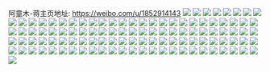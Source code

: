 阿童木-蒋主页地址: https://weibo.com/u/1852914143 
![](https://wx4.sinaimg.cn/mw2000/6e7139dfly1h993szkihjj20xk20nqv5.jpg) 
![](https://wx4.sinaimg.cn/mw2000/6e7139dfly1h993q1p2zmj20mw10gqqm.jpg) 
![](https://wx4.sinaimg.cn/mw2000/6e7139dfly1h993svo596j222y37kb29.jpg) 
![](https://wx4.sinaimg.cn/mw2000/6e7139dfly1h993t5be27j219335snpe.jpg) 
![](https://wx4.sinaimg.cn/mw2000/6e7139dfgy1h8iufbkfc8j216w36cu0x.jpg) 
![](https://wx4.sinaimg.cn/mw2000/6e7139dfgy1h8iuf9zrdcj21wl2qbb2b.jpg) 
![](https://wx4.sinaimg.cn/mw2000/6e7139dfgy1h8iufga4ecj21gt36ce82.jpg) 
![](https://wx4.sinaimg.cn/mw2000/6e7139dfgy1h8iuff0ll8j21gt36cx6q.jpg) 
![](https://wx4.sinaimg.cn/mw2000/6e7139dfgy1h8iufj8dvyj21gt36c1kz.jpg) 
![](https://wx4.sinaimg.cn/mw2000/6e7139dfgy1h8iuflry3kj20xh36c4qq.jpg) 
![](https://wx4.sinaimg.cn/mw2000/6e7139dfgy1h8iufcifvlj20yc22c7v2.jpg) 
![](https://wx4.sinaimg.cn/mw2000/6e7139dfgy1h8iul5cvd4j22c0340hdu.jpg) 
![](https://wx4.sinaimg.cn/mw2000/6e7139dfgy1h8iun3ucucj222e2rfb2a.jpg) 
![](https://wx4.sinaimg.cn/mw2000/6e7139dfgy1h8iuos6eduj21vi2i0hdu.jpg) 
![](https://wx4.sinaimg.cn/mw2000/6e7139dfgy1h7r7qaynotj21xq2nokjm.jpg) 
![](https://wx4.sinaimg.cn/mw2000/6e7139dfgy1h7r7te385oj21qn2pthdt.jpg) 
![](https://wx4.sinaimg.cn/mw2000/6e7139dfgy1h7r7pboiwij21r3265qv5.jpg) 
![](https://wx4.sinaimg.cn/mw2000/6e7139dfgy1h7r7pgiq2yj21sc2dsb2b.jpg) 
![](https://wx4.sinaimg.cn/mw2000/6e7139dfgy1h7r7q4o5daj229x3184qr.jpg) 
![](https://wx4.sinaimg.cn/mw2000/6e7139dfgy1h7r7pj1jn0j21g61xlx6p.jpg) 
![](https://wx4.sinaimg.cn/mw2000/6e7139dfgy1h7r7pv8yqgj21sx2pf1ky.jpg) 
![](https://wx4.sinaimg.cn/mw2000/6e7139dfgy1h7r7pyllyhj222o2rku0x.jpg) 
![](https://wx4.sinaimg.cn/mw2000/6e7139dfgy1h7r7sv1hfwj223u35s1kz.jpg) 
![](https://wx4.sinaimg.cn/mw2000/6e7139dfgy1h7r7svxmz0j20po0vlwlr.jpg) 
![](https://wx4.sinaimg.cn/mw2000/6e7139dfgy1h7r7sytamgj22c0340kjl.jpg) 
![](https://wx4.sinaimg.cn/mw2000/6e7139dfgy1h7r7sh3rwoj216o1kwkau.jpg) 
![](https://wx4.sinaimg.cn/mw2000/6e7139dfgy1h49c9msuzdj22zc28i1ky.jpg) 
![](https://wx4.sinaimg.cn/mw2000/6e7139dfgy1h49c9ncpikj20jn0gkaeh.jpg) 
![](https://wx4.sinaimg.cn/mw2000/6e7139dfgy1h49cad6z3ij220r31f7wj.jpg) 
![](https://wx4.sinaimg.cn/mw2000/6e7139dfgy1h49c9pwnbcj20yi1kk7m0.jpg) 
![](https://wx4.sinaimg.cn/mw2000/6e7139dfgy1h49c9oowbij22c02lphdt.jpg) 
![](https://wx4.sinaimg.cn/mw2000/6e7139dfgy1h1wtmzvj2aj21400u07m1.jpg) 
![](https://wx4.sinaimg.cn/mw2000/6e7139dfgy1gzzfme3v2hj229n30vhdv.jpg) 
![](https://wx4.sinaimg.cn/mw2000/6e7139dfgy1gy8yl63um0j20p10xenau.jpg) 
![](https://wx4.sinaimg.cn/mw2000/6e7139dfgy1gxcol6s8mjj22c0340x6p.jpg) 
![](https://wx4.sinaimg.cn/mw2000/6e7139dfgy1gxcol4v2raj21sc2dsu0x.jpg) 
![](https://wx4.sinaimg.cn/mw2000/6e7139dfgy1gxconi04dqj22dc35sb2c.jpg) 
![](https://wx4.sinaimg.cn/mw2000/6e7139dfgy1gxcoqeyh5ej21au0z47qy.jpg) 
![](https://wx4.sinaimg.cn/mw2000/0021oDBZgy1guvn51ha1fj60sg16otra02.jpg) 
![](https://wx4.sinaimg.cn/mw2000/0021oDBZgy1guvn55tfksj62c033yhdv02.jpg) 
![](https://wx4.sinaimg.cn/mw2000/0021oDBZgy1guvn6ndho2j63402c0npd02.jpg) 
![](https://wx4.sinaimg.cn/mw2000/0021oDBZgy1guvn5cc1jnj62232231kz02.jpg) 
![](https://wx4.sinaimg.cn/mw2000/0021oDBZgy1guvn580uctj63402c0kjl02.jpg) 
![](https://wx4.sinaimg.cn/mw2000/0021oDBZgy1guvn7ykgs5j62c02c0u0x02.jpg) 
![](https://wx4.sinaimg.cn/mw2000/0021oDBZgy1guvn81tchzj62c02c0x6p02.jpg) 
![](https://wx4.sinaimg.cn/mw2000/0021oDBZgy1guvn88x5o4j62gu340u0y02.jpg) 
![](https://wx4.sinaimg.cn/mw2000/0021oDBZgy1guvn8ce2okj62c02rxb2b02.jpg) 
![](https://wx4.sinaimg.cn/mw2000/0021oDBZgy1guoqn9pqxwj62pr28vu0y02.jpg) 
![](https://wx4.sinaimg.cn/mw2000/0021oDBZgy1guoqndk7fjj61n32rfkjm02.jpg) 
![](https://wx4.sinaimg.cn/mw2000/0021oDBZgy1guoqn848a2j62c0340qv702.jpg) 
![](https://wx4.sinaimg.cn/mw2000/0021oDBZgy1guoqrblzy6j60sg31c7wh02.jpg) 
![](https://wx4.sinaimg.cn/mw2000/0021oDBZgy1gtxyi5z3g6j61ik20r1kr02.jpg) 
![](https://wx4.sinaimg.cn/mw2000/6e7139dfgy1govbgfd244j20u01407jp.jpg) 
![](https://wx4.sinaimg.cn/mw2000/6e7139dfgy1govbggiw3yj21400u0tl0.jpg) 
![](https://wx4.sinaimg.cn/mw2000/6e7139dfgy1gka1v35vbrj20u0140k2s.jpg) 
![](https://wx4.sinaimg.cn/mw2000/6e7139dfgy1gjmkvvm3ghj20u10u0wp8.jpg) 
![](https://wx4.sinaimg.cn/mw2000/6e7139dfgy1gjmkvtrbldj20u00u0gz1.jpg) 
![](https://wx4.sinaimg.cn/mw2000/6e7139dfgy1gjmkvwycvej20u00u0tld.jpg) 
![](https://wx4.sinaimg.cn/mw2000/6e7139dfgy1gjml8jltvtj20vr0u1dpx.jpg) 
![](https://wx4.sinaimg.cn/mw2000/6e7139dfgy1gje77oluiij20u00u07jg.jpg) 
![](https://wx4.sinaimg.cn/mw2000/6e7139dfgy1gj4xf1pxkqj20u012vwlj.jpg) 
![](https://wx4.sinaimg.cn/mw2000/6e7139dfgy1gj4xf27z1qj20ly0ghadd.jpg) 
![](https://wx4.sinaimg.cn/mw2000/6e7139dfgy1gj4xf0s264j20u014egqi.jpg) 
![](https://wx4.sinaimg.cn/mw2000/6e7139dfgy1gj4xg3yw4sj20ty0tywgl.jpg) 
![](https://wx4.sinaimg.cn/mw2000/6e7139dfgy3gi3gf6uyofj21e41kwhdv.jpg) 
![](https://wx4.sinaimg.cn/mw2000/6e7139dfgy1gfk2qlzm1zj225m2364qr.jpg) 
![](https://wx4.sinaimg.cn/mw2000/6e7139dfgy1gfk2qjk1rhj225b25bqv6.jpg) 
![](https://wx4.sinaimg.cn/mw2000/6e7139dfgy1gfk2qo5gyjj210p1kuki6.jpg) 
![](https://wx4.sinaimg.cn/mw2000/6e7139dfgy1gfk2r62acnj21o21c27wh.jpg) 
![](https://wx4.sinaimg.cn/mw2000/6e7139dfgy1gfk2xjaej6j21mz1pd7wh.jpg) 
![](https://wx4.sinaimg.cn/mw2000/6e7139dfgy1gfk2ydj4dej23402c0qv7.jpg) 
![](https://wx4.sinaimg.cn/mw2000/6e7139dfgy1gf0738mi27j21jk2bcu10.jpg) 
![](https://wx4.sinaimg.cn/mw2000/6e7139dfgy1gf071nc2d7j21pq1pqnpd.jpg) 
![](https://wx4.sinaimg.cn/mw2000/6e7139dfgy1gf073jf7jkj22c02c0kjm.jpg) 
![](https://wx4.sinaimg.cn/mw2000/6e7139dfgy1gf073s4fhuj221j21ju0x.jpg) 
![](https://wx4.sinaimg.cn/mw2000/6e7139dfgy1gdqyorcweyj20u0140k1t.jpg) 
![](https://wx4.sinaimg.cn/mw2000/6e7139dfgy1gdqyorxn2nj21400u0jw7.jpg) 
![](https://wx4.sinaimg.cn/mw2000/6e7139dfgy1gdqyosuu0yj20u0140wsq.jpg) 
![](https://wx4.sinaimg.cn/mw2000/6e7139dfgy1gdqyou621aj20u00vk104.jpg) 
![](https://wx4.sinaimg.cn/mw2000/6e7139dfgy1gdqyotnfxqj20k50uzdlr.jpg) 
![](https://wx4.sinaimg.cn/mw2000/6e7139dfgy1gdqypi49fzj21400u0jwn.jpg) 
![](https://wx4.sinaimg.cn/mw2000/6e7139dfgy1gdkche88kij20n01dse81.jpg) 
![](https://wx4.sinaimg.cn/mw2000/6e7139dfgy1gd1e55t8vvj22c02c04qr.jpg) 
![](https://wx4.sinaimg.cn/mw2000/6e7139dfgy1gd1e576045j22c02c0kjm.jpg) 
![](https://wx4.sinaimg.cn/mw2000/6e7139dfgy1gc9z6kcizrj22na1uc4qq.jpg) 
![](https://wx4.sinaimg.cn/mw2000/6e7139dfgy1gc9z6grywuj20kx0gjtdv.jpg) 
![](https://wx4.sinaimg.cn/mw2000/6e7139dfgy1gc9z6mlaacj223m21te82.jpg) 
![](https://wx4.sinaimg.cn/mw2000/6e7139dfgy1gc9z6nojofj21o02801kx.jpg) 
![](https://wx4.sinaimg.cn/mw2000/6e7139dfgy1gc9z6p2bogj225r2xl4qq.jpg) 
![](https://wx4.sinaimg.cn/mw2000/6e7139dfgy1gc9z6qp4faj22wb268u0y.jpg) 
![](https://wx4.sinaimg.cn/mw2000/6e7139dfgy1gb4mwjkyrej21nn1o04qp.jpg) 
![](https://wx4.sinaimg.cn/mw2000/6e7139dfgy1gb4mwuim6gj20u00u079d.jpg) 
![](https://wx4.sinaimg.cn/mw2000/6e7139dfgy1gb4mwn7wczj20u00up78n.jpg) 
![](https://wx4.sinaimg.cn/mw2000/6e7139dfgy1gb4mwollvjj20qo0qok2t.jpg) 
![](https://wx4.sinaimg.cn/mw2000/6e7139dfgy1gap3epgshtj212c1o07jn.jpg) 
![](https://wx4.sinaimg.cn/mw2000/6e7139dfgy1gap3eq59fnj218w0u0h3x.jpg) 
![](https://wx4.sinaimg.cn/mw2000/6e7139dfgy1gap3exko8gj20qo0qo0tk.jpg) 
![](https://wx4.sinaimg.cn/mw2000/6e7139dfgy1gap3f5vjf4j20qo0qojtf.jpg) 
![](https://wx4.sinaimg.cn/mw2000/6e7139dfly1g950gcyla6j20u01hce82.jpg) 
![](https://wx4.sinaimg.cn/mw2000/6e7139dfly1g950ghuh9ej20u01hcb2a.jpg) 
![](https://wx4.sinaimg.cn/mw2000/6e7139dfgy1g7kxqr4nqkj21hc0u04iu.jpg) 
![](https://wx4.sinaimg.cn/mw2000/6e7139dfgy1g7kxqsscz0j20qo0qowig.jpg) 
![](https://wx4.sinaimg.cn/mw2000/6e7139dfgy1g5c246cso1j22o02o01l2.jpg) 
![](https://wx4.sinaimg.cn/mw2000/6e7139dfly1g3cmzv6px5j20w00u0n08.jpg) 
![](https://wx4.sinaimg.cn/mw2000/6e7139dfly1g3cmzwosj9j20u0140n31.jpg) 
![](https://wx4.sinaimg.cn/mw2000/6e7139dfly1g3cmzxwl68j20u00u0gpv.jpg) 
![](https://wx4.sinaimg.cn/mw2000/6e7139dfly1g3cmzzuhixj21400u07e2.jpg) 
![](https://wx4.sinaimg.cn/mw2000/6e7139dfly1g3cn0dwicaj20u00u0gp9.jpg) 
![](https://wx4.sinaimg.cn/mw2000/6e7139dfly1g3cn00m2dqj20u00u077q.jpg) 

